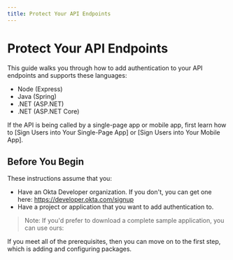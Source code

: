 ```yaml
---
title: Protect Your API Endpoints
---
```

# Protect Your API Endpoints

This guide walks you through how to add authentication to your API endpoints and supports these languages:

* Node (Express)
* Java (Spring)
* .NET (ASP.NET)
* .NET (ASP.NET Core)

If the API is being called by a single-page app or mobile app, first learn how to [Sign Users into Your Single-Page App] or [Sign Users into Your Mobile App].

## Before You Begin

These instructions assume that you: 

* Have an Okta Developer organization. If you don't, you can get one here: <https://developer.okta.com/signup>
* Have a project or application that you want to add authentication to.

> Note: If you'd prefer to download a complete sample application, you can use ours:

<StackSelector snippet="samples"/>

If you meet all of the prerequisites, then you can move on to the first step, which is adding and configuring packages.

<NextSection/>
